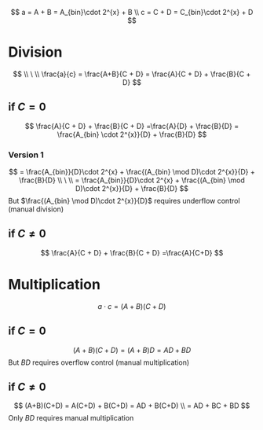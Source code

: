 $$
a = A + B = A_{bin}\cdot 2^{x} + B
\\
c = C + D = C_{bin}\cdot 2^{x} + D
$$

# Division

$$
\\ \ \\
\frac{a}{c} = \frac{A+B}{C + D}
= \frac{A}{C + D} + \frac{B}{C + D}
$$

## if $C = 0$

$$
\frac{A}{C + D} + \frac{B}{C + D}
=\frac{A}{D} + \frac{B}{D}
= \frac{A_{bin} \cdot 2^{x}}{D} + \frac{B}{D}
$$

### Version 1
$$
= \frac{A_{bin}}{D}\cdot 2^{x} + \frac{(A_{bin} \mod D)\cdot 2^{x}}{D} + \frac{B}{D}
\\ \ \\
= \frac{A_{bin}}{D}\cdot 2^{x} + \frac{(A_{bin} \mod D)\cdot 2^{x}}{D} + \frac{B}{D}
$$
But $\frac{(A_{bin} \mod D)\cdot 2^{x}}{D}$ requires underflow control (manual division) 
<!-- ### Version 2
$$
= \frac{2^{x}}{D}\cdot A_{bin}  + \frac{(2^{x} \mod D)\cdot A_{bin}}{D} + \frac{B}{D}
\\ \ \\
= \frac{2^{x}-1+1}{D}\cdot A_{bin}  + \frac{(2^{x} \mod D)\cdot A_{bin}}{D} + \frac{B}{D}
\\ \ \\
= \bigg(\frac{2^{x}-1}{D} + \frac{1+ (2^{x}-1)\mod D}{D}\bigg)\cdot A_{bin}  + \frac{(2^{x} \mod D)\cdot A_{bin}}{D} + \frac{B}{D}
\\ \ \\
= \bigg(\frac{2^{x}-1}{D} + \frac{1+ (2^{x}-1)\mod D}{D}\bigg)\cdot A_{bin}  + \frac{((1+(2^{x}-1) \mod D)\mod D)\cdot A_{bin}}{D} + \frac{B}{D}
$$ -->

## if $C \neq 0$

$$
\frac{A}{C + D} + \frac{B}{C + D}
=\frac{A}{C+D}
$$


# Multiplication

$$
a \cdot c = (A+B)(C + D)
$$

## if $C = 0$

$$
(A+B)(C + D) = (A+B)D = AD + BD
$$
But $BD$ requires overflow control (manual multiplication)

## if $C \neq 0$

$$
(A+B)(C+D) = A(C+D) + B(C+D) = AD + B(C+D)
\\
= AD + BC + BD
$$
Only $BD$ requires manual multiplication